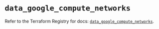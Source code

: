 # `data_google_compute_networks`

Refer to the Terraform Registry for docs: [`data_google_compute_networks`](https://registry.terraform.io/providers/hashicorp/google/6.20.0/docs/data-sources/compute_networks).
